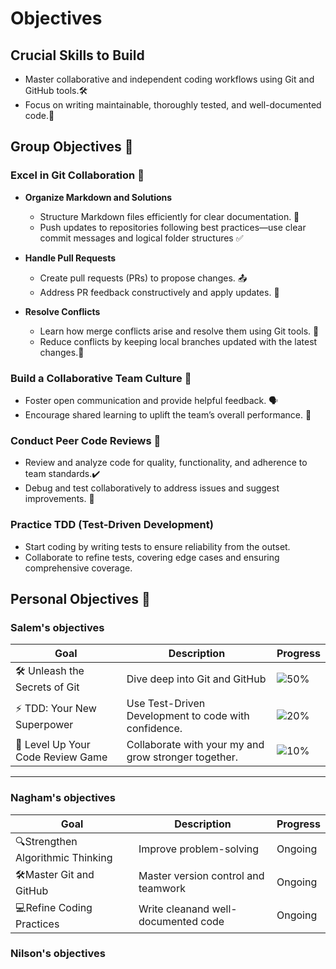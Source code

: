 
# Objectives  

## Crucial Skills to Build  

- Master collaborative and independent coding workflows using Git and GitHub tools.🛠️
- Focus on writing maintainable, thoroughly tested, and well-documented code.📝

## Group Objectives 🌟  

### Excel in Git Collaboration 🚀

- **Organize Markdown and Solutions**  
  - Structure Markdown files efficiently for clear documentation. 📝  
  - Push updates to repositories following best practices—use clear commit
  messages and logical folder structures ✅  

- **Handle Pull Requests**
  - Create pull requests (PRs) to propose changes. 📤  
  - Address PR feedback constructively and apply updates. 💬  

- **Resolve Conflicts**  
  - Learn how merge conflicts arise and resolve them using Git tools. 🤔  
  - Reduce conflicts by keeping local branches updated with the latest changes.🔄

### Build a Collaborative Team Culture 🤝  

- Foster open communication and provide helpful feedback. 🗣️  
- Encourage shared learning to uplift the team’s overall performance. 🌱  

### Conduct Peer Code Reviews 👀  

- Review and analyze code for quality, functionality, and adherence to team standards.✔️
- Debug and test collaboratively to address issues and suggest improvements. 🐞

### Practice TDD (Test-Driven Development)  

- Start coding by writing tests to ensure reliability from the outset.  
- Collaborate to refine tests, covering edge cases and ensuring comprehensive coverage.

## Personal Objectives 🎯  

### Salem's objectives

| **Goal**                           | **Description** | **Progress**   |  
|------------------------------------|----------------| ----------------|
| 🛠️ Unleash the Secrets of Git      |Dive deep into Git and GitHub | ![50%](https://progress-bar.xyz/50) |
| ⚡ TDD: Your New Superpower        | Use Test-Driven Development to code with confidence.| ![20%](https://progress-bar.xyz/20)  |  
| 🎉 Level Up Your Code Review Game  | Collaborate with your my and grow stronger together.| ![10%](https://progress-bar.xyz/10)  |  

---

### Nagham's objectives

| **Goal**                           | **Description** | **Progress** |  
|------------------------------------|-----------------|--------------|  
| 🔍Strengthen Algorithmic Thinking  | Improve problem-solving  | Ongoing|  
| 🛠️Master Git and GitHub  |  Master version control and teamwork | Ongoing|  
| 💻Refine Coding Practices | Write cleanand well-documented code | Ongoing|  

### Nilson's objectives
